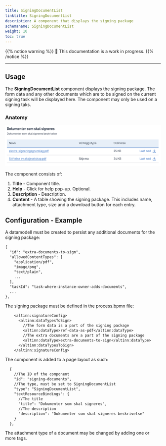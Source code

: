 ```yaml
---
title: SigningDocumentList
linktitle: SigningDocumentList
description: A component that displays the signing package
schemaname: SigningDocumentList 
weight: 10 
toc: true
---
```


{{% notice warning %}}
🚧 This documentation is a work in progress.
{{% /notice %}}

---

## Usage

The **SigningDocumentList** component displays the signing package. The form data and any other documents which are to be
signed on the current signing task will be displayed here. The component may only be used on a signing taks.

### Anatomy

![SigningDocumentList anatomy](singingdocumentlist-anatomy.png "SigningDocumentList")

The component consists of:

1. **Title** - Component title.
2. **Help** - Click for help pop-up. Optional.
3. **Description** - Description.
4. **Content** - A table showing the signing package. This includes name, attachment type, size and a download button for each entry.

## Configuration - Example

A datamodell must be created to persist any additional documents for the signing package:

    {
      "id": "extra-documents-to-sign",
      "allowedContentTypes": [
        "application/pdf",
        "image/png",
        "text/plain",
        ...
      ],
      "taskId": "task-where-instance-owner-adds-documents",
      ...  
    },

The signing package must be defined in the process.bpmn file:

        <altinn:signatureConfig>
          <altinn:dataTypesToSign>
            //The form data is a part of the signing package
            <altinn:dataType>ref-data-as-pdf</altinn:dataType>
            //The extra documents are a part of the signing package
            <altinn:dataType>extra-documents-to-sign</altinn:dataType>
          </altinn:dataTypesToSign>
        </altinn:signatureConfig>

The component is added to a page layout as such:

      {
        //The ID of the component
        "id": "signing-documents",
        //The type, must be set to SigningDocumentList
        "type": "SigningDocumentList",
        "textResourceBindings": {
          //The title
          "title": "Dokumenter som skal signeres",
          //The description
          "description": "Dokumenter som skal signeres beskrivelse"
        }
      },

The attachment type of a document may be changed by adding one or more tags.